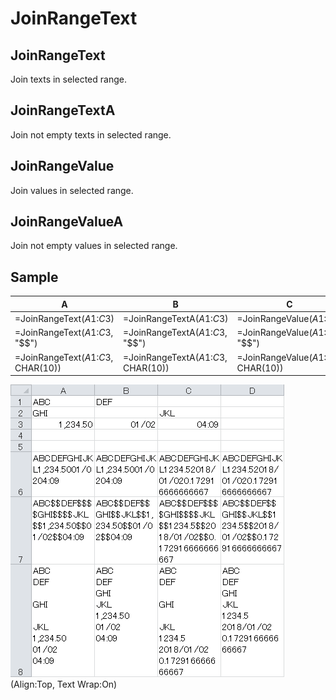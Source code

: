 ﻿# JoinRangeText

## JoinRangeText
Join texts in selected range.

## JoinRangeTextA
Join not empty texts in selected range.

## JoinRangeValue
Join values in selected range.

## JoinRangeValueA
Join not empty values in selected range.

## Sample
| A | B | C | D |
| ---- | ---- | ---- | ---- |
| =JoinRangeText($A$1:$C$3) | =JoinRangeTextA($A$1:$C$3) | =JoinRangeValue($A$1:$C$3) | =JoinRangeValueA($A$1:$C$3) |
| =JoinRangeText($A$1:$C$3, "$$") | =JoinRangeTextA($A$1:$C$3, "$$") | =JoinRangeValue($A$1:$C$3, "$$") | =JoinRangeValueA($A$1:$C$3, "$$") |
| =JoinRangeText($A$1:$C$3, CHAR(10)) | =JoinRangeTextA($A$1:$C$3, CHAR(10)) | =JoinRangeValue($A$1:$C$3, CHAR(10)) | =JoinRangeValueA($A$1:$C$3, CHAR(10)) |

![Sample](Sample.png)
(Align:Top, Text Wrap:On)
